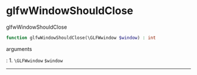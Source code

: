 # glfwWindowShouldClose
glfwWindowShouldClose

```php
function glfwWindowShouldClose(\GLFWwindow $window) : int
```

arguments

:    1. `\GLFWwindow` `$window` 

---
     